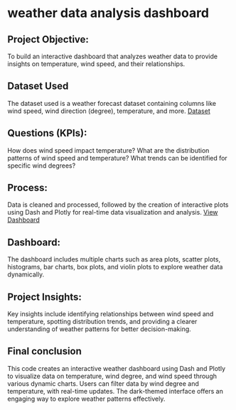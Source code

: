 # weather data analysis dashboard 
## Project Objective:
To build an interactive dashboard that analyzes weather data to provide insights on temperature, wind speed, and their relationships.

## Dataset Used    
The dataset used is a weather forecast dataset containing columns like wind speed, wind direction (degree), temperature, and more.
<a href="https://github.com/Shanmukha021/Weather-data-analysis-dashboard-/tree/main">Dataset</a>
## Questions (KPIs):    
How does wind speed impact temperature?  What are the distribution patterns of wind speed and temperature?                  What trends can be identified for specific wind degrees?
## Process:      
Data is cleaned and processed, followed by the creation of interactive plots using Dash and Plotly for real-time data visualization and analysis.
<a href="https://github.com/Shanmukha021/Weather-data-analysis-dashboard-/tree/main">View Dashboard</a>

## Dashboard:     
The dashboard includes multiple charts such as area plots, scatter plots, histograms, bar charts, box plots, and violin plots to explore weather data dynamically.

## Project Insights:       
Key insights include identifying relationships between wind speed and temperature, spotting distribution trends, and providing a clearer understanding of weather patterns for better decision-making.
## Final conclusion
This code creates an interactive weather dashboard using Dash and Plotly to visualize data on temperature, wind degree, and wind speed through various dynamic charts. Users can filter data by wind degree and temperature, with real-time updates. The dark-themed interface offers an engaging way to explore weather patterns effectively.
